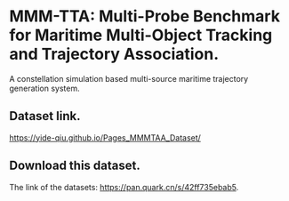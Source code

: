 
# MMM-TTA: Multi-Probe Benchmark for Maritime Multi-Object Tracking and Trajectory Association.

A constellation simulation based multi-source maritime trajectory generation system.

## Dataset link.

https://yide-qiu.github.io/Pages_MMMTAA_Dataset/

## Download this dataset.

The link of the datasets: https://pan.quark.cn/s/42ff735ebab5.
